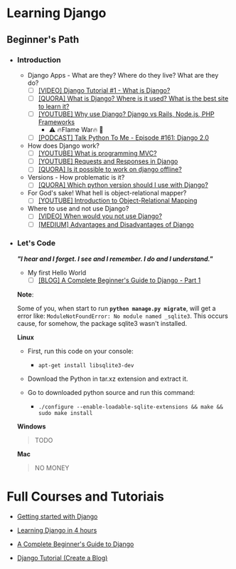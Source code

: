# Learning Django

## Beginner's Path  

- ### Introduction

  - Django Apps - What are they? Where do they live? What are they do? 
    - [ ] [[VIDEO] Django Tutorial #1 - What is Django?](https://www.youtube.com/watch?v=n-FTlQ7Djqc)
    - [ ] [[QUORA] What is Django? Where is it used? What is the best site to learn it?](https://www.quora.com/What-is-Django-Where-is-it-used-What-is-the-best-site-to-learn-it)
    - [ ] [[YOUTUBE] Why use Django? Django vs Rails, Node.js, PHP Frameworks](https://www.youtube.com/watch?v=topjvXzjdYM)
      - :warning:	 :fire:Flame War:fire: :fire_engine:
    - [ ] [[PODCAST] Talk Python To Me - Episode #161: Django 2.0](https://talkpython.fm/episodes/show/161/django-2.0)

  - How does Django work?
    - [ ] [[YOUTUBE] What is programming MVC?](https://www.youtube.com/watch?v=1IsL6g2ixak)
    - [ ] [[YOUTUBE] Requests and Responses in Django](https://www.youtube.com/watch?v=Lwp73bSaplo)
    - [ ] [[QUORA] Is it possible to work on django offline?](https://www.quora.com/Is-it-possible-to-work-on-django-offline)

  - Versions - How problematic is it?
    - [ ] [[QUORA] Which python version should I use with Django?](https://www.quora.com/Which-python-version-should-I-use-with-Django)

  - For God's sake! What hell is object-relational mapper?
    - [ ] [[YOUTUBE] Introduction to Object-Relational Mapping](https://www.youtube.com/watch?v=dHQ-I7kr_SY)

  - Where to use and not use Django?
    - [ ] [[VIDEO] When would you not use Django?](https://www.youtube.com/watch?v=xh8HasMvdTw)
    - [ ] [[MEDIUM] Advantages and Disadvantages of Django](https://hackernoon.com/advantages-and-disadvantages-of-django-499b1e20a2c5)
  
- ### Let's Code 

  *__"I hear and I forget. I see and I remember. I do and I understand."__*

  - My first Hello World
    - [ ] [[BLOG] A Complete Beginner's Guide to Django - Part 1](https://simpleisbetterthancomplex.com/series/2017/09/04/a-complete-beginners-guide-to-django-part-1.html#installation)

  **Note**:

    Some of you, when start to run **```python manage.py migrate```**, will get a error like: ```ModuleNotFoundError: No module named _sqlite3```. This occurs cause, for somehow, the package sqlite3 wasn't installed. 

  **Linux**
  
    - First, run this code on your console:
      - ```apt-get install libsqlite3-dev```
  
    - Download the Python in tar.xz extension and extract it. 
  
    - Go to downloaded python source and run this command: 
      - ```./configure --enable-loadable-sqlite-extensions && make && sudo make install```

  **Windows**   
    > TODO

  **Mac**
    > NO MONEY



# Full Courses and Tutoriais
- [Getting started with Django](https://www.djangoproject.com/start/)

- [Learning Django in 4 hours](http://slash4.net/blog/django-tutorial/learn-django-introduction-and-basics.html)

- [A Complete Beginner's Guide to Django](https://simpleisbetterthancomplex.com/series/beginners-guide/1.11/)

- [Django Tutorial (Create a Blog)](https://www.youtube.com/playlist?list=PL4cUxeGkcC9ib4HsrXEYpQnTOTZE1x0uc)
